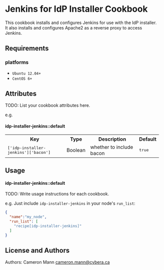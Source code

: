 Jenkins for IdP Installer Cookbook
==================================
This cookbook installs and configures Jenkins for use with the IdP installer. It also installs and configures Apache2 as a reverse proxy to access Jenkins.

Requirements
------------
### platforms
- `Ubuntu 12.04+`
- `CentOS 6+`

Attributes
----------
TODO: List your cookbook attributes here.

e.g.
#### idp-installer-jenkins::default
<table>
  <tr>
    <th>Key</th>
    <th>Type</th>
    <th>Description</th>
    <th>Default</th>
  </tr>
  <tr>
    <td><tt>['idp-installer-jenkins']['bacon']</tt></td>
    <td>Boolean</td>
    <td>whether to include bacon</td>
    <td><tt>true</tt></td>
  </tr>
</table>

Usage
-----
#### idp-installer-jenkins::default
TODO: Write usage instructions for each cookbook.

e.g.
Just include `idp-installer-jenkins` in your node's `run_list`:

```json
{
  "name":"my_node",
  "run_list": [
    "recipe[idp-installer-jenkins]"
  ]
}
```

License and Authors
-------------------
Authors: Cameron Mann <cameron.mann@cybera.ca>
